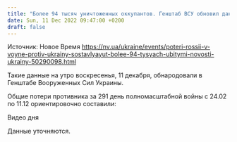 ```yaml
---
title: "Более 94 тысяч уничтоженных оккупантов. Генштаб ВСУ обновил данные о потерях российской армии в войне против Украины"
date: Sun, 11 Dec 2022 09:47:00 +0200
draft: false
---
```

Источник: Новое Время https://nv.ua/ukraine/events/poteri-rossii-v-voyne-protiv-ukrainy-sostavlyayut-bolee-94-tysyach-ubitymi-novosti-ukrainy-50290098.html


Такие данные на утро воскресенья, 11 декабря, обнародовали в Генштабе Вооруженных Сил Украины.

Общие потери противника за 291 день полномасштабной войны с 24.02 по 11.12 ориентировочно составили:

 Видео дня   

Данные уточняются.
